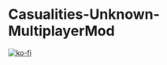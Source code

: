 # Casualities-Unknown-MultiplayerMod


[![ko-fi](https://ko-fi.com/img/githubbutton_sm.svg)](https://ko-fi.com/C1C01MC1J6)
